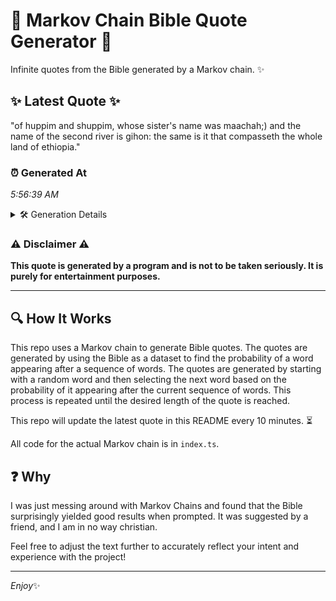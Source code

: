 # 📖 Markov Chain Bible Quote Generator 📖

Infinite quotes from the Bible generated by a Markov chain. ✨

## ✨ Latest Quote ✨
"of huppim and shuppim, whose sister's name was maachah;) and the name of the second river is gihon: the same is it that compasseth the whole land of ethiopia."

### ⏰ Generated At
*5:56:39 AM*

<details>
    <summary>🛠️ Generation Details</summary>
    <p>
        <strong>🌱 Seed:</strong> of<br>
        <strong>🔄 Iterations:</strong> 28<br>
        <strong>📜 Context History:</strong><br>[ of ]: huppim<br>[ of, huppim ]: and<br>[ of, huppim, and ]: shuppim,<br>[ of, huppim, and, shuppim, ]: whose<br>[ of, huppim, and, shuppim,, whose ]: sister's<br>[ of, huppim, and, shuppim,, whose, sister's ]: name<br>[ huppim, and, shuppim,, whose, sister's, name ]: was<br>[ and, shuppim,, whose, sister's, name, was ]: maachah;)<br>[ shuppim,, whose, sister's, name, was, maachah;) ]: and<br>[ whose, sister's, name, was, maachah;), and ]: the<br>[ sister's, name, was, maachah;), and, the ]: name<br>[ name, was, maachah;), and, the, name ]: of<br>[ was, maachah;), and, the, name, of ]: the<br>[ maachah;), and, the, name, of, the ]: second<br>[ and, the, name, of, the, second ]: river<br>[ the, name, of, the, second, river ]: is<br>[ name, of, the, second, river, is ]: gihon:<br>[ of, the, second, river, is, gihon: ]: the<br>[ the, second, river, is, gihon:, the ]: same<br>[ second, river, is, gihon:, the, same ]: is<br>[ river, is, gihon:, the, same, is ]: it<br>[ is, gihon:, the, same, is, it ]: that<br>[ gihon:, the, same, is, it, that ]: compasseth<br>[ the, same, is, it, that, compasseth ]: the<br>[ same, is, it, that, compasseth, the ]: whole<br>[ is, it, that, compasseth, the, whole ]: land<br>[ it, that, compasseth, the, whole, land ]: of<br>[ that, compasseth, the, whole, land, of ]: ethiopia.<br>
    </p>
</details>

### ⚠️ Disclaimer ⚠️
**This quote is generated by a program and is not to be taken seriously. It is purely for entertainment purposes.**

---

## 🔍 How It Works

This repo uses a Markov chain to generate Bible quotes. The quotes are generated by using the Bible as a dataset to find the probability of a word appearing after a sequence of words. The quotes are generated by starting with a random word and then selecting the next word based on the probability of it appearing after the current sequence of words. This process is repeated until the desired length of the quote is reached.

This repo will update the latest quote in this README every 10 minutes. ⏳

All code for the actual Markov chain is in `index.ts`.

## ❓ Why

I was just messing around with Markov Chains and found that the Bible surprisingly yielded good results when prompted. 
It was suggested by a friend, and I am in no way christian.

Feel free to adjust the text further to accurately reflect your intent and experience with the project!

---

*Enjoy*✨
